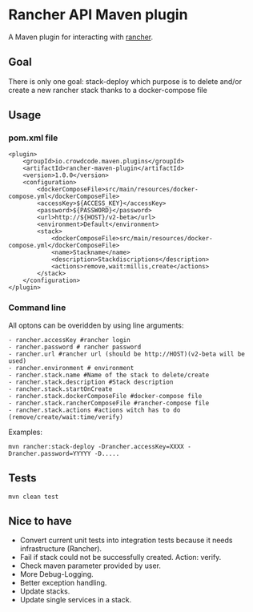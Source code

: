 # Rancher API Maven plugin

A Maven plugin for interacting with [rancher](http://rancher.com).

## Goal
There is only one goal: stack-deploy which purpose is to delete and/or create 
a new rancher stack thanks to a docker-compose file

## Usage
### pom.xml file
```
<plugin>
    <groupId>io.crowdcode.maven.plugins</groupId>
    <artifactId>rancher-maven-plugin</artifactId>
    <version>1.0.0</version>
    <configuration>
        <dockerComposeFile>src/main/resources/docker-compose.yml</dockerComposeFile>
        <accessKey>${ACCESS_KEY}</accessKey>
        <password>${PASSWORD}</password>
        <url>http://${HOST}/v2-beta</url>
        <environment>Default</environment>
        <stack>
            <dockerComposeFile>src/main/resources/docker-compose.yml</dockerComposeFile>
            <name>Stackname</name>
            <description>Stackdiscriptions</description>
            <actions>remove,wait:millis,create</actions>
        </stack>
    </configuration>
</plugin>
```
### Command line
All optons can be overidden by using line arguments:
```
- rancher.accessKey #rancher login
- rancher.password # rancher password
- rancher.url #rancher url (should be http://HOST)(v2-beta will be used)
- rancher.environment # environment
- rancher.stack.name #Name of the stack to delete/create
- rancher.stack.description #Stack description
- rancher.stack.startOnCreate
- rancher.stack.dockerComposeFile #docker-compose file
- rancher.stack.rancherComposeFile #rancher-compose file
- rancher.stack.actions #actions witch has to do (remove/create/wait:time/verify)
```

Examples:
```
mvn rancher:stack-deploy -Drancher.accessKey=XXXX -Drancher.password=YYYYY -D.....
```

## Tests
```
mvn clean test
```

## Nice to have
- Convert current unit tests into integration tests because it needs 
infrastructure (Rancher).
- Fail if stack could not be successfully created. Action: verify.
- Check maven parameter provided by user.
- More Debug-Logging.
- Better exception handling.
- Update stacks.
- Update single services in a stack.